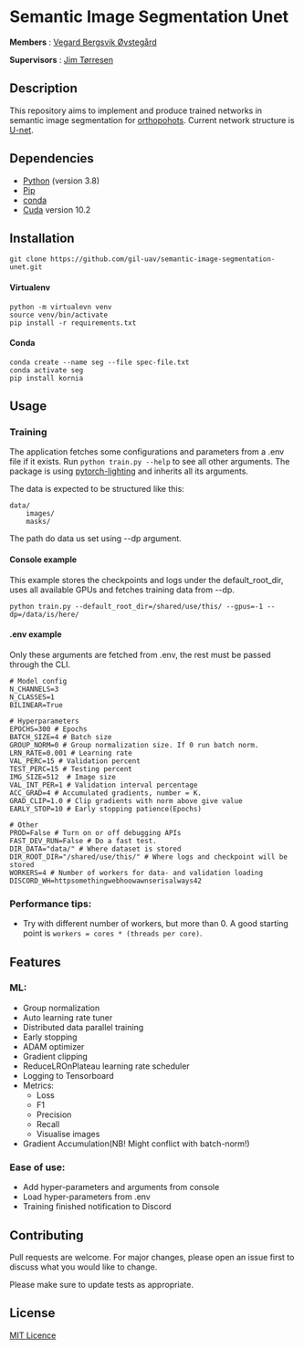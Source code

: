 # Semantic Image Segmentation Unet
**Members** : <a href="https://github.com/vegovs">Vegard Bergsvik Øvstegård</a>

**Supervisors** : <a href="https://www.mn.uio.no/ifi/personer/vit/jimtoer/">Jim Tørresen</a>

## Description

This repository aims to implement and produce trained networks in semantic image segmentation for
[orthopohots](https://www.sciencedirect.com/topics/earth-and-planetary-sciences/orthophoto).
Current network structure is [U-net](https://lmb.informatik.uni-freiburg.de/people/ronneber/u-net/).

## Dependencies
* [Python](https://www.python.org/) (version 3.8)
* [Pip](https://virtualenv.pypa.io/en/latest/)
* [conda](https://docs.conda.io/en/latest/)
* [Cuda](https://developer.nvidia.com/cuda-10.2-download-archive) version 10.2

## Installation

```console
git clone https://github.com/gil-uav/semantic-image-segmentation-unet.git
```

#### Virtualenv
```console
python -m virtualevn venv
source venv/bin/activate
pip install -r requirements.txt
```

#### Conda
```console
conda create --name seg --file spec-file.txt
conda activate seg
pip install kornia
```

## Usage

### Training
The application fetches some configurations and parameters from a .env file if it exists.
Run `python train.py --help` to see all other arguments. The package is using [pytorch-lighting](https://github.com/PyTorchLightning/pytorch-lightning) and inherits all its arguments.

The data is expected to be structured like this:
```
data/
    images/
    masks/
```
The path do data us set using --dp argument.

#### Console example
This example stores the checkpoints and logs under the default_root_dir, uses all available GPUs and
fetches training data from --dp.

```console
python train.py --default_root_dir=/shared/use/this/ --gpus=-1 --dp=/data/is/here/
```

#### .env example
Only these arguments are fetched from .env, the rest must be passed through the CLI.
```
# Model config
N_CHANNELS=3
N_CLASSES=1
BILINEAR=True

# Hyperparameters
EPOCHS=300 # Epochs
BATCH_SIZE=4 # Batch size
GROUP_NORM=0 # Group normalization size. If 0 run batch norm.
LRN_RATE=0.001 # Learning rate
VAL_PERC=15 # Validation percent
TEST_PERC=15 # Testing percent
IMG_SIZE=512  # Image size
VAL_INT_PER=1 # Validation interval percentage
ACC_GRAD=4 # Accumulated gradients, number = K.
GRAD_CLIP=1.0 # Clip gradients with norm above give value
EARLY_STOP=10 # Early stopping patience(Epochs)

# Other
PROD=False # Turn on or off debugging APIs
FAST_DEV_RUN=False # Do a fast test.
DIR_DATA="data/" # Where dataset is stored
DIR_ROOT_DIR="/shared/use/this/" # Where logs and checkpoint will be stored
WORKERS=4 # Number of workers for data- and validation loading
DISCORD_WH=httpsomethingwebhoowawnserisalways42
```

### Performance tips:
* Try with different number of workers, but more than 0. A good starting point
is `workers = cores * (threads per core)`.

## Features
### ML:
* Group normalization
* Auto learning rate tuner
* Distributed data parallel training
* Early stopping
* ADAM optimizer
* Gradient clipping
* ReduceLROnPlateau learning rate scheduler
* Logging to Tensorboard
* Metrics:
    * Loss
    * F1
    * Precision
    * Recall
    * Visualise images
* Gradient Accumulation(NB! Might conflict with batch-norm!)

### Ease of use:
* Add hyper-parameters and arguments from console
* Load hyper-parameters from .env
* Training finished notification to Discord

## Contributing
Pull requests are welcome. For major changes, please open an issue first to discuss what you would like to change.

Please make sure to update tests as appropriate.

## License
[MIT Licence](https://github.com/gil-uav/semantic-image-segmentation/blob/master/LICENSE)
